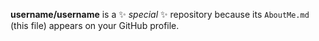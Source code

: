 **username/username** is a ✨ _special_ ✨ repository because its `AboutMe.md` (this file) appears on your GitHub profile.
